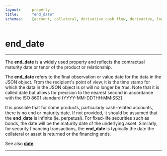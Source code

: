 ```yaml
---
layout:		property
title:		"end_date"
schemas:	[account, collateral, derivative_cash_flow, derivative, loan, security]
---
```


# end_date

---

The **end_date** is a widely used property and reflects the contractual maturity date or tenor of the product or relationship.

The **end_date** refers to the final observation or value date for the data in the JSON object. From the recipient's point of view, it is the time stamp for which the data in the JSON object is or will no longer be *true*. Note that it is called date but allows for precision to the nearest second in accordance with the ISO 8601 standard (YYYY-MM-DDTHH:MM:SSZ).

It is possible that for some products, particularly cash-related accounts, there is no end or maturity date. If not provided, it should be assumed that the **end_date** is infinite (ie. perpetual). For fixed-life securities such as bonds, the date will be the maturity date of the underlying asset. Similarly, for security financing transactions, the **end_date** is typically the date the collateral or asset is returned or the financing ends.

See also [**date**][date].

---
[date]: 		https://github.com/suadelabs/fire/blob/master/documentation/date.md
